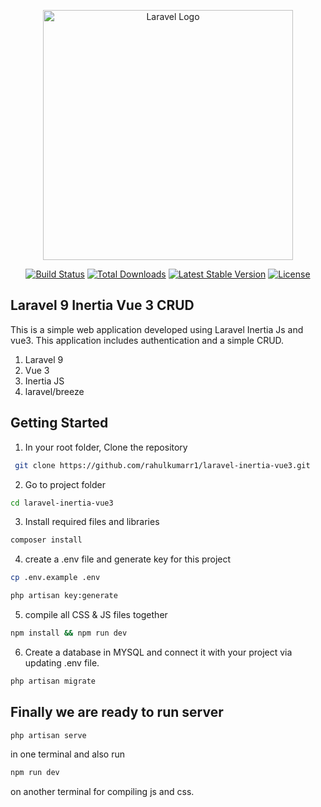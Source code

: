<p align="center"><a href="https://laravel.com" target="_blank"><img src="https://raw.githubusercontent.com/laravel/art/master/logo-lockup/5%20SVG/2%20CMYK/1%20Full%20Color/laravel-logolockup-cmyk-red.svg" width="400" alt="Laravel Logo"></a></p>

<p align="center">
<a href="https://github.com/laravel/framework/actions"><img src="https://github.com/laravel/framework/workflows/tests/badge.svg" alt="Build Status"></a>
<a href="https://packagist.org/packages/laravel/framework"><img src="https://img.shields.io/packagist/dt/laravel/framework" alt="Total Downloads"></a>
<a href="https://packagist.org/packages/laravel/framework"><img src="https://img.shields.io/packagist/v/laravel/framework" alt="Latest Stable Version"></a>
<a href="https://packagist.org/packages/laravel/framework"><img src="https://img.shields.io/packagist/l/laravel/framework" alt="License"></a>
</p>

## Laravel 9 Inertia Vue 3 CRUD

This is a simple web application developed using Laravel Inertia Js and vue3. This application includes authentication and a simple CRUD.

1. Laravel 9
2. Vue 3
3. Inertia JS
4. laravel/breeze

## Getting Started
1. In your root folder, Clone the repository

```sh
 git clone https://github.com/rahulkumarr1/laravel-inertia-vue3.git
 ```

2. Go to project folder
```sh
cd laravel-inertia-vue3
```

3. Install required files and libraries 

```sh
composer install
```

4. create a .env file and generate key for this project

```sh
cp .env.example .env

php artisan key:generate
```

5. compile all CSS & JS files together

```sh
npm install && npm run dev
```

6. Create a database in MYSQL and connect it with your project via updating .env file.

```sh
php artisan migrate 
```

## Finally we are ready to run server

```sh
php artisan serve 
```
in one terminal and also run

```sh
npm run dev  
```
 on another terminal for compiling js and css. 
